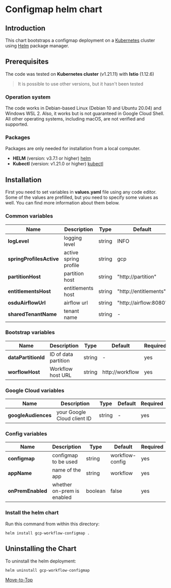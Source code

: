 <!--- Configmap -->

# Configmap helm chart

## Introduction

This chart bootstraps a configmap deployment on a [Kubernetes](https://kubernetes.io) cluster using [Helm](https://helm.sh) package manager.

## Prerequisites

The code was tested on **Kubernetes cluster** (v1.21.11) with **Istio** (1.12.6)

> It is possible to use other versions, but it hasn't been tested

### Operation system

The code works in Debian-based Linux (Debian 10 and Ubuntu 20.04) and Windows WSL 2. Also, it works but is not guaranteed in Google Cloud Shell. All other operating systems, including macOS, are not verified and supported.

### Packages

Packages are only needed for installation from a local computer.

- **HELM** (version: v3.7.1 or higher) [helm](https://helm.sh/docs/intro/install/)
- **Kubectl** (version: v1.21.0 or higher) [kubectl](https://kubernetes.io/docs/tasks/tools/#kubectl)

## Installation

First you need to set variables in **values.yaml** file using any code editor. Some of the values are prefilled, but you need to specify some values as well. You can find more information about them below.

### Common variables

| Name                     | Description           | Type   | Default               | Required |
| ------------------------ | --------------------- | ------ | --------------------- | -------- |
| **logLevel**             | logging level         | string | INFO                  | yes      |
| **springProfilesActive** | active spring profile | string | gcp                   | yes      |
| **partitionHost**        | partition host        | string | "http://partition"    | yes      |
| **entitlementsHost**     | entitlements host     | string | "http://entitlements" | yes      |
| **osduAirflowUrl**       | airflow url           | string | "http://airflow:8080" | yes      |
| **sharedTenantName**     | tenant name           | string | -                     | yes      |

### Bootstrap variables

| Name                | Description          | Type   | Default          | Required |
| ------------------- | -------------------- | ------ | ---------------- | -------- |
| **dataPartitionId** | ID of data partition | string | -                | yes      |
| **worflowHost**     | Workflow host URL    | string | http://workflow | yes      |

### Google Cloud variables

| Name                | Description        | Type   | Default | Required |
| ------------------- | ------------------ | ------ | ------- | -------- |
| **googleAudiences** | your Google Cloud client ID | string | -       | yes      |

### Config variables

| Name              | Description                | Type    | Default         | Required |
| ----------------- | -------------------------- | ------- | --------------- | -------- |
| **configmap**     | configmap to be used       | string  | workflow-config | yes      |
| **appName**       | name of the app            | string  | workflow        | yes      |
| **onPremEnabled** | whether on-prem is enabled | boolean | false           | yes      |

### Install the helm chart

Run this command from within this directory:

```console
helm install gcp-workflow-configmap .
```

## Uninstalling the Chart

To uninstall the helm deployment:

```console
helm uninstall gcp-workflow-configmap
```

[Move-to-Top](#configmap-helm-chart)
